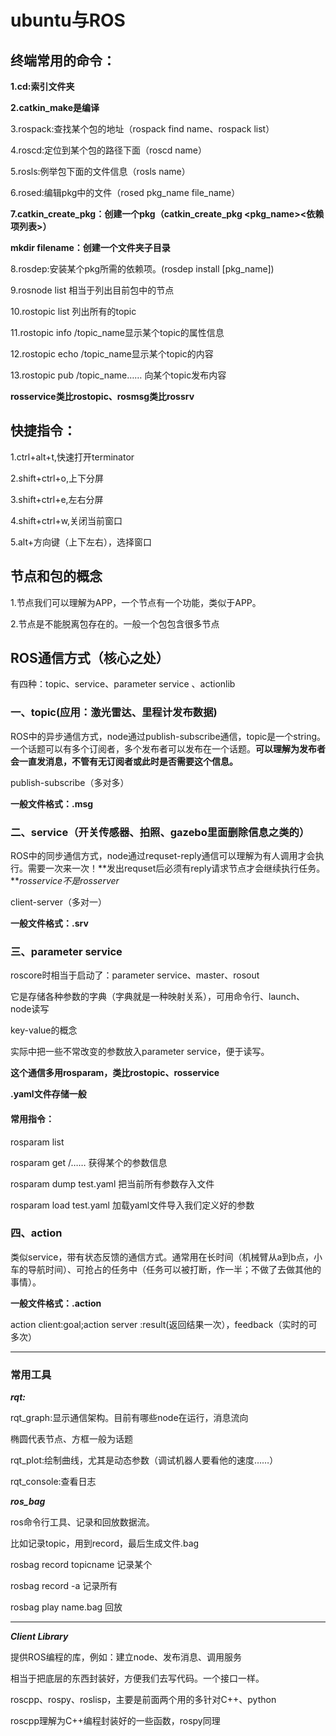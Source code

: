 ﻿# ubuntu与ROS

## 终端常用的命令：

**1.cd:索引文件夹**

**2.catkin\_make是编译**

3.rospack:查找某个包的地址（rospack find name、rospack list）

4.roscd:定位到某个包的路径下面（roscd name）

5.rosls:例举包下面的文件信息（rosls name）

6.rosed:编辑pkg中的文件（rosed pkg\_name file\_name）

**7.catkin\_create\_pkg：创建一个pkg（catkin\_create\_pkg <pkg\_name><依赖项列表>）**

**mkdir filename：创建一个文件夹子目录**

8.rosdep:安装某个pkg所需的依赖项。(rosdep install [pkg\_name])

9.rosnode list 相当于列出目前包中的节点

10.rostopic list 列出所有的topic

11.rostopic info /topic\_name显示某个topic的属性信息

12.rostopic echo /topic\_name显示某个topic的内容

13.rostopic pub /topic\_name…… 向某个topic发布内容

**rosservice类比rostopic、rosmsg类比rossrv**

## 快捷指令：

1.ctrl+alt+t,快速打开terminator

2.shift+ctrl+o,上下分屏

3.shift+ctrl+e,左右分屏

4.shift+ctrl+w,关闭当前窗口

5.alt+方向键（上下左右），选择窗口

## 节点和包的概念

1.节点我们可以理解为APP，一个节点有一个功能，类似于APP。

2.节点是不能脱离包存在的。一般一个包包含很多节点

## ROS通信方式（核心之处）

有四种：topic、service、parameter service 、actionlib

### 一、topic(应用：激光雷达、里程计发布数据)

ROS中的异步通信方式，node通过publish-subscribe通信，topic是一个string。一个话题可以有多个订阅者，多个发布者可以发布在一个话题。**可以理解为发布者会一直发消息，不管有无订阅者或此时是否需要这个信息。**

publish-subscribe（多对多）

**一般文件格式：.msg**

### 二、service（开关传感器、拍照、gazebo里面删除信息之类的）

ROS中的同步通信方式，node通过requset-reply通信可以理解为有人调用才会执行。需要一次来一次！**发出requset后必须有reply请求节点才会继续执行任务。***rosservice不是rosserver*

client-server（多对一）

**一般文件格式：.srv**

### 三、parameter service

roscore时相当于启动了：parameter service、master、rosout

它是存储各种参数的字典（字典就是一种映射关系），可用命令行、launch、node读写

key-value的概念

实际中把一些不常改变的参数放入parameter service，便于读写。

**这个通信多用rosparam，类比rostopic、rosservice**

**.yaml文件存储一般**

#### 常用指令：

rosparam list

rosparam get /…… 获得某个的参数信息

rosparam dump test.yaml 把当前所有参数存入文件

rosparam load test.yaml 加载yaml文件导入我们定义好的参数

### 四、action

类似service，带有状态反馈的通信方式。通常用在长时间（机械臂从a到b点，小车的导航时间）、可抢占的任务中（任务可以被打断，作一半；不做了去做其他的事情）。

**一般文件格式：.action**

action client:goal;action server :result(返回结果一次），feedback（实时的可多次）

---

### 常用工具

***rqt:***

rqt\_graph:显示通信架构。目前有哪些node在运行，消息流向

椭圆代表节点、方框一般为话题

rqt\_plot:绘制曲线，尤其是动态参数（调试机器人要看他的速度……）

rqt\_console:查看日志

***ros\_bag***

ros命令行工具、记录和回放数据流。

比如记录topic，用到record，最后生成文件.bag

rosbag record topicname 记录某个

rosbag record -a 记录所有

rosbag play name.bag 回放

-----
***Client Library***

提供ROS编程的库，例如：建立node、发布消息、调用服务

相当于把底层的东西封装好，方便我们去写代码。一个接口一样。

roscpp、rospy、roslisp，主要是前面两个用的多针对C++、python

roscpp理解为C++编程封装好的一些函数，rospy同理

